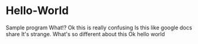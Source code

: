 # Hello-World
Sample program
What!? Ok this is really confusing
Is this like google docs share
It's strange. What's so different about this
Ok hello world
